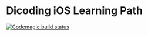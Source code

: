 # Dicoding iOS Learning Path
 [![Codemagic build status](https://api.codemagic.io/apps/66cb6b8af6cca5f2a0cb2158/ios-project-debug/status_badge.svg)](https://codemagic.io/app/66cb6b8af6cca5f2a0cb2158/ios-project-debug/latest_build)
